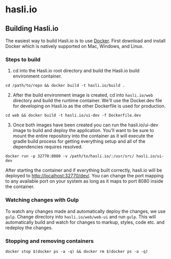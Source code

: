 # hasli.io



## Building Hasli.io 

The easiest way to build Hasli.io is to use [Docker](https://www.docker.com).  First download and install Docker which is natively supported on Mac, Windows, and Linux.

### Steps to build
1. cd into the Hasli.io root directory and build the Hasli.io build environment container. 

  `cd /path/to/repo && docker build -t hasli.io/build .`

2. After the build environment image is created, cd into `hasli.io/web` directory and build the runtime container.  We'll use the Docker.dev file for developing on Hasli.io as the other Dockerfile is used for production.

  `cd web && docker build -t hasli.io/ui-dev -f Dockerfile.dev`

3. Once both images have been created you can run the hasli.io/ui-dev image to build and deploy the application. You'll want to be sure to mount the entire repository into the container as it will execute the gradle build process for getting everything setup and all of the dependencies requires resolved.

  `docker run -p 32770:8080 -v /path/to/hasli.io/:/usr/src/ hasli.io/ui-dev`
  
  After starting the container and if everything built correctly, hasli.io will be deployed to [http://localhost:32770/dev/](http://localhost:32770/dev/). You can change the port mapping to any available port on your system as long as it maps to port 8080 inside the container.
  

### Watching changes with Gulp
To watch any changes made and automatically deploy the changes, we use `gulp`.  Change directory into `hasli.io/web/web-ui` and run `gulp`.  This will automatically build and watch for changes to markup, styles, code etc. and redeploy the changes.

### Stopping and removing containers

  `docker stop $(docker ps -a -q) && docker rm $(docker ps -a -q)`
  
